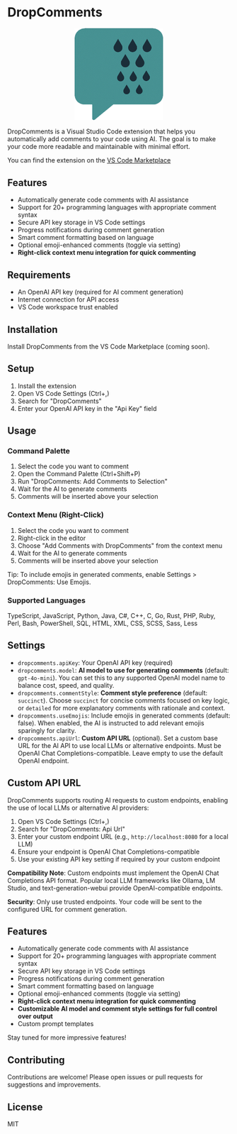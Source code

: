 # DropComments

<P align="center">
  <img src="https://github.com/kasuken/DropComments/blob/main/img/DropCommentsLogo.png?raw=true)" alt="DropComments Logo" width="200"/>

DropComments is a Visual Studio Code extension that helps you automatically add comments to your code using AI. 
The goal is to make your code more readable and maintainable with minimal effort.

You can find the extension on the [VS Code Marketplace](https://marketplace.visualstudio.com/items?itemName=emanuelebartolesi.dropcomments)

## Features
- Automatically generate code comments with AI assistance
- Support for 20+ programming languages with appropriate comment syntax
- Secure API key storage in VS Code settings
- Progress notifications during comment generation
- Smart comment formatting based on language
- Optional emoji-enhanced comments (toggle via setting)
- **Right-click context menu integration for quick commenting**

## Requirements
- An OpenAI API key (required for AI comment generation)
- Internet connection for API access
- VS Code workspace trust enabled

## Installation
Install DropComments from the VS Code Marketplace (coming soon).

## Setup
1. Install the extension
2. Open VS Code Settings (Ctrl+,)
3. Search for "DropComments"
4. Enter your OpenAI API key in the "Api Key" field


## Usage
### Command Palette
1. Select the code you want to comment
2. Open the Command Palette (Ctrl+Shift+P)
3. Run "DropComments: Add Comments to Selection"
4. Wait for the AI to generate comments
5. Comments will be inserted above your selection

### Context Menu (Right-Click)
1. Select the code you want to comment
2. Right-click in the editor
3. Choose "Add Comments with DropComments" from the context menu
4. Wait for the AI to generate comments
5. Comments will be inserted above your selection

Tip: To include emojis in generated comments, enable Settings > DropComments: Use Emojis.

### Supported Languages
TypeScript, JavaScript, Python, Java, C#, C++, C, Go, Rust, PHP, Ruby, Perl, Bash, PowerShell, SQL, HTML, XML, CSS, SCSS, Sass, Less

## Settings
- `dropcomments.apiKey`: Your OpenAI API key (required)
- `dropcomments.model`: **AI model to use for generating comments** (default: `gpt-4o-mini`). You can set this to any supported OpenAI model name to balance cost, speed, and quality.
- `dropcomments.commentStyle`: **Comment style preference** (default: `succinct`). Choose `succinct` for concise comments focused on key logic, or `detailed` for more explanatory comments with rationale and context.
- `dropcomments.useEmojis`: Include emojis in generated comments (default: false). When enabled, the AI is instructed to add relevant emojis sparingly for clarity.
- `dropcomments.apiUrl`: **Custom API URL** (optional). Set a custom base URL for the AI API to use local LLMs or alternative endpoints. Must be OpenAI Chat Completions-compatible. Leave empty to use the default OpenAI endpoint.

## Custom API URL
DropComments supports routing AI requests to custom endpoints, enabling the use of local LLMs or alternative AI providers:

1. Open VS Code Settings (Ctrl+,)
2. Search for "DropComments: Api Url"
3. Enter your custom endpoint URL (e.g., `http://localhost:8080` for a local LLM)
4. Ensure your endpoint is OpenAI Chat Completions-compatible
5. Use your existing API key setting if required by your custom endpoint

**Compatibility Note**: Custom endpoints must implement the OpenAI Chat Completions API format. Popular local LLM frameworks like Ollama, LM Studio, and text-generation-webui provide OpenAI-compatible endpoints.

**Security**: Only use trusted endpoints. Your code will be sent to the configured URL for comment generation.

## Features
- Automatically generate code comments with AI assistance
- Support for 20+ programming languages with appropriate comment syntax
- Secure API key storage in VS Code settings
- Progress notifications during comment generation
- Smart comment formatting based on language
- Optional emoji-enhanced comments (toggle via setting)
- **Right-click context menu integration for quick commenting**
- **Customizable AI model and comment style settings for full control over output**
- Custom prompt templates

Stay tuned for more impressive features!

## Contributing
Contributions are welcome! Please open issues or pull requests for suggestions and improvements.

## License
MIT
